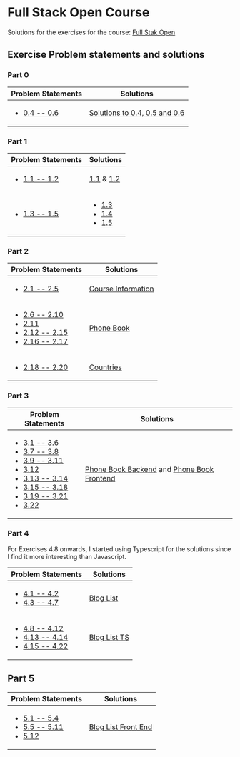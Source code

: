 # Full Stack Open Course

Solutions for the exercises for the course:
[Full Stak Open](https://fullstackopen.com/en/)

## Exercise Problem statements and solutions

### Part 0

| Problem Statements | Solutions |
|-|-|
| <ul><li> [0.4 -- 0.6](https://fullstackopen.com/en/part0/fundamentals_of_web_apps#exercises-0-1-0-6) </li></ul>| [Solutions to 0.4, 0.5 and 0.6](part1/) |

### Part 1

| Problem Statements | Solutions |
|-|-|
| <ul><li>[1.1 -- 1.2](https://fullstackopen.com/en/part1/introduction_to_react#exercises-1-1-1-2) </li></ul>| [1.1](part1/exercise01) &amp; [1.2](part1/exercise02) |
| <ul><li> [1.3 -- 1.5](https://fullstackopen.com/en/part1/java_script#exercises-1-3-1-5) </li></ul>| <ul> <li> [1.3](part1/exercise03) </li> <li> [1.4](part1/exercise04) </li> <li> [1.5](part1/exercise05) </li> </ul> |

### Part 2

| Problem Statements | Solutions |
|-|-|
| <ul><li>[2.1 -- 2.5](https://fullstackopen.com/en/part2/rendering_a_collection_modules#exercises-2-1-2-5) </li></ul> | [Course Information](part2/course_info) |
| <ul> <li> [2.6 -- 2.10](https://fullstackopen.com/en/part2/forms#exercises-2-6-2-10) </li> <li> [2.11](https://fullstackopen.com/en/part2/getting_data_from_server#exercise-2-11) </li> <li> [2.12 -- 2.15](https://fullstackopen.com/en/part2/altering_data_in_server#exercises-2-12-2-15) </li> <li> [2.16 -- 2.17](https://fullstackopen.com/en/part2/adding_styles_to_react_app#exercises-2-16-2-17) </li> </ul> | [Phone Book](part2/phone_book) |
| <ul><li>[2.18 -- 2.20](https://fullstackopen.com/en/part2/adding_styles_to_react_app#exercises-2-18-2-20)</li></ul> | [Countries](/part2/countries)

### Part 3

| Problem Statements | Solutions |
|-|-|
| <ul> <li> [3.1 -- 3.6](https://fullstackopen.com/en/part3/node_js_and_express#exercises-3-1-3-6) </li> <li> [3.7 -- 3.8](https://fullstackopen.com/en/part3/node_js_and_express#exercises-3-7-3-8) </li> <li> [3.9 -- 3.11](https://fullstackopen.com/en/part3/deploying_app_to_internet#exercises-3-9-3-11) </li> <li> [3.12](https://fullstackopen.com/en/part3/saving_data_to_mongo_db#exercise-3-12) </li> <li> [3.13 -- 3.14](https://fullstackopen.com/en/part3/saving_data_to_mongo_db#exercises-3-13-3-14)</li> <li> [3.15 -- 3.18](https://fullstackopen.com/en/part3/saving_data_to_mongo_db#exercises-3-15-3-18) </li> <li> [3.19 -- 3.21](https://fullstackopen.com/en/part3/validation_and_es_lint#exercises-3-19-3-21) </li> <li> [3.22](https://fullstackopen.com/en/part3/validation_and_es_lint#exercise-3-22) </li> </ul> | [Phone Book Backend](part3/phone_book_backend) and [Phone Book Frontend](part3/phone_book_frontend) |

### Part 4

For Exercises 4.8 onwards, I started using Typescript for the solutions since I find it more interesting than Javascript.

| Problem Statements | Solutions |
|-|-|
| <ul><li>[4.1 -- 4.2](https://fullstackopen.com/en/part4/structure_of_backend_application_introduction_to_testing#exercises-4-1-4-2) </li> <li> [4.3 -- 4.7](https://fullstackopen.com/en/part4/structure_of_backend_application_introduction_to_testing#exercises-4-3-4-7) </li></ul>| [Blog List](part4/blog_list/) |
| <ul><li>[4.8 -- 4.12](https://fullstackopen.com/en/part4/testing_the_backend#exercises-4-8-4-12)</li> <li>[4.13 -- 4.14](https://fullstackopen.com/en/part4/testing_the_backend#exercises-4-13-4-14) </li> <li>[4.15 -- 4.22](https://fullstackopen.com/en/part4/token_authentication#exercises-4-15-4-23) </li></ul>| [Blog List TS](part4/blog_list_ts)

## Part 5

| Problem Statements | Solutions |
|-|-|
|<ul> <li> [5.1 -- 5.4](https://fullstackopen.com/en/part5/login_in_frontend#exercises-5-1-5-4) </li><li> [5.5 -- 5.11](https://fullstackopen.com/en/part5/props_children_and_proptypes#exercises-5-5-5-11) </li> <li>   [5.12](https://fullstackopen.com/en/part5/props_children_and_proptypes#exercise-5-12) </li></ul> | [Blog List Front End](part5/bloglist_frontend)|

